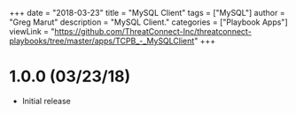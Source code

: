 +++
date = "2018-03-23"
title = "MySQL Client"
tags = ["MySQL"]
author = "Greg Marut"
description = "MySQL Client."
categories = ["Playbook Apps"]
viewLink = "https://github.com/ThreatConnect-Inc/threatconnect-playbooks/tree/master/apps/TCPB_-_MySQLClient"
+++

# 1.0.0 (03/23/18)
+ Initial release
